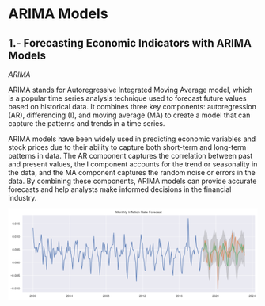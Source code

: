 # ARIMA Models

## 1.- Forecasting Economic Indicators with ARIMA Models

*ARIMA*

ARIMA stands for Autoregressive Integrated Moving Average model, which is a popular time series analysis technique used to forecast future values based on historical data. It combines three key components: autoregression (AR), differencing (I), and moving average (MA) to create a model that can capture the patterns and trends in a time series.

ARIMA models have been widely used in predicting economic variables and stock prices due to their ability to capture both short-term and long-term patterns in data. The AR component captures the correlation between past and present values, the I component accounts for the trend or seasonality in the data, and the MA component captures the random noise or errors in the data. By combining these components, ARIMA models can provide accurate forecasts and help analysts make informed decisions in the financial industry.

![](https://github.com/miguelbarr11/Data-Science-Portfolio/blob/main/Project02/Images/IR.png) 
